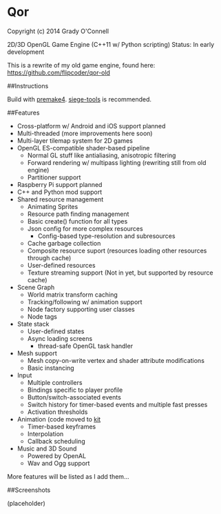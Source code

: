 Qor
===

Copyright (c) 2014 Grady O'Connell

2D/3D OpenGL Game Engine (C++11 w/ Python scripting)
Status: In early development

This is a rewrite of my old game engine, found here:
https://github.com/flipcoder/qor-old

##Instructions

Build with [premake4](http://industriousone.com/premake/download).
[siege-tools](https://github.com/flipcoder/siege-tools) is recommended.

##Features

- Cross-platform w/ Android and iOS support planned
- Multi-threaded (more improvements here soon)
- Multi-layer tilemap system for 2D games
- OpenGL ES-compatible shader-based pipeline
    - Normal GL stuff like antialiasing, anisotropic filtering
    - Forward rendering w/ multipass lighting (rewriting still from old engine)
    - Partitioner support
- Raspberry Pi support planned
- C++ and Python mod support
- Shared resource management
    - Animating Sprites
    - Resource path finding management
    - Basic create() function for all types
    - Json config for more complex resources
        - Config-based type-resolution and subresources
    - Cache garbage collection
    - Composite resource suport (resources loading other resources through cache)
    - User-defined resources
    - Texture streaming support (Not in yet, but supported by resource cache)
- Scene Graph
    - World matrix transform caching
    - Tracking/following w/ animation support
    - Node factory supporting user classes
    - Node tags
- State stack
    - User-defined states
    - Async loading screens
        - thread-safe OpenGL task handler
- Mesh support
    - Mesh copy-on-write vertex and shader attribute modifications
    - Basic instancing
- Input
    - Multiple controllers
    - Bindings specific to player profile
    - Button/switch-associated events
    - Switch history for timer-based events and multiple fast presses
    - Activation thresholds
- Animation (code moved to [kit](https://github.com/flipcoder/kit)
    - Timer-based keyframes
    - Interpolation
    - Callback scheduling
- Music and 3D Sound
    - Powered by OpenAL
    - Wav and Ogg support

More features will be listed as I add them...

##Screenshots

(placeholder)


